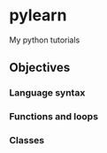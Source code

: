 # pylearn
My python tutorials

## Objectives

### Language syntax
### Functions and loops
### Classes
